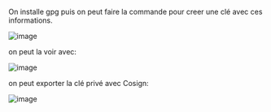 On installe gpg puis on peut faire la commande pour creer une clé avec ces informations.

![image](https://github.com/user-attachments/assets/2da81e96-5c10-40a4-85fd-6f95134aaac0)

on peut la voir avec:

![image](https://github.com/user-attachments/assets/b8f89832-efae-4f34-bce0-9041f2daa252)

on peut exporter la clé privé avec Cosign:

![image](https://github.com/user-attachments/assets/65bafc9a-01ca-4ff9-988f-0cd773e2ad02)

